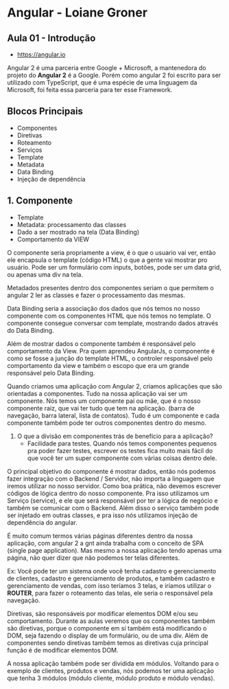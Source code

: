 # Angular - Loiane Groner

## Aula 01 - Introdução
- https://angular.io


Angular 2 é uma parceria entre Google + Microsoft, a mantenedora do projeto do **Angular 2** é a Google. Porém como angular 2 foi escrito para ser utilizado com TypeScript, que é uma espécie de uma linguagem da Microsoft, foi feita essa parceria para ter esse Framework.

## Blocos Principais
- Componentes
- Diretivas 
- Roteamento
- Serviços
- Template
- Metadata
- Data Binding
- Injeção de dependência 
  

## 1. Componente
- Template
- Metadata: processamento das classes
- Dado a ser mostrado na tela (Data Binding)
- Comportamento da VIEW 

O componente seria propriamente a view, é o que o usuario vai ver, então ele encapsula o template (código HTML) o que a gente vai mostrar pro usuário. Pode ser um formulário com inputs, botões, pode ser um data grid, ou apenas uma div na tela. 

Metadados presentes dentro dos componentes seriam o que permitem o angular 2 ler as classes e fazer o processamento das mesmas. 

Data Binding seria a associação dos dados que nós temos no nosso componente com os componentes HTML que nós temos no template. O componente consegue conversar com template, mostrando dados através do Data Binding. 

Além de mostrar dados o componente também é responsável pelo comportamento da View. Pra quem aprendeu AngularJs, o componente é como se fosse a junção do template HTML, o controler responsável pelo comportamento da view e também o escopo que era um grande responsável pelo Data Binding. 

Quando criamos uma aplicação com Angular 2, criamos aplicações que são orientadas a componentes. Tudo na nossa aplicação vai ser um componente. Nós temos um componente pai ou mãe, que é o nosso componente raiz, que vai ter tudo que tem na aplicação. (barra de navegação, barra lateral, lista de contatos). Tudo é um componente e cada componente também pode ter outros componentes dentro do mesmo.

1. O que a divisão em componentes trás de benefício para a aplicação?
   - Facilidade para testes. Quando nós temos componentes pequenos pra poder fazer testes, escrever os testes fica muito mais fácil do que você ter um super componente com várias coisas dentro dele. 

O principal objetivo do componente é mostrar dados, então nós podemos fazer integração com o Backend / Servidor, não importa a linguagem que iremos utilizar no nosso servidor. Como boa prática, não devemos escrever códigos de lógica dentro do nosso componente. Pra isso utilizamos um Serviço (service), e ele que será responsável por ter a lógica de negócio e também se comunicar com o Backend. Além disso o serviço também pode ser injetado em outras classes, e pra isso nós utilizamos injeção de dependência do angular.  

É muito comum termos várias páginas diferentes dentro da nossa aplicação, com angular 2 a gnt ainda trabalha com o conceito de SPA (single page application). Mas mesmo a nossa aplicação tendo apenas uma página, não quer dizer que não podemos ter telas diferentes. 

Ex: Você pode ter um sistema onde você tenha cadastro e gerenciamento de clientes, cadastro e gerenciamento de produtos, e também cadastro e gerenciamento de vendas, com isso teríamos 3 telas, e iríamos utilizar o **ROUTER**, para fazer o roteamento das telas, ele seria o responsável pela navegação. 

Diretivas, são responsáveis por modificar elementos DOM e/ou seu comportamento. Durante as aulas veremos que os componentes também são diretivas, porque o componente em sí também está modificando o DOM, seja fazendo o display de um formulário, ou de uma div. Além de componentes sendo diretivas também temos as diretivas cuja principal função é de modificar elementos DOM. 

A nossa aplicação também pode ser dividida em módulos. Voltando para o exemplo de clientes, produtos e vendas, nós podemos ter uma aplicação que tenha 3 módulos (módulo cliente, módulo produto e módulo vendas).